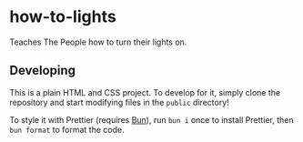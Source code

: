 # how-to-lights

Teaches The People how to turn their lights on.

## Developing

This is a plain HTML and CSS project. To develop for it, simply clone the repository and start modifying files in the `public` directory!

To style it with Prettier (requires [Bun](https://bun.sh)), run `bun i` once to install Prettier, then `bun format` to format the code.
